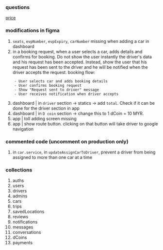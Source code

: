 ### questions

[price
](https://docs.google.com/document/d/1Fwrt3zfrWVLZaNet_pcU5jgZWq8KcqivnKhmnloRbvk/edit?tab=t.0)

### modifications in figma

1. `seats`, `evpNumber`, `evpExpiry`, `carNumber` missing when adding a car in dashboard
2. in a booking request, when a user selects a car, adds details and confirms for booking. Do not show the user instantly the driver's data and his request has been accepted. Instead, show the user that his request has been sent to the driver and he will be notified when the driver accepts the request.
   booking flow:

```
    - User selects car and adds booking details
    - User confirms booking request
    - Show "Request sent to driver" message
    - User receives notification when driver accepts
```

3. dashboard | in `driver` section -> statics -> add `total`. Check if it can be done for the driver section in app
4. dashboard | in `D coin` section -> change this to 1 dCoin = 10 MYR.
5. app | toll adding screen missing
6. app | show route button. clicking on that button will take driver to google navigation

### commented code (uncomment on production only)

1. in `car.service`, in `updateAssignCarToDriver`, prevent a driver from being assigned to more than one car at a time

### collections

1. auths
2. users
3. drivers
4. admins
5. cars
6. trips
7. savedLocations
8. reviews
9. notifications
10. messages
11. conversations
12. dCoins
13. payments

